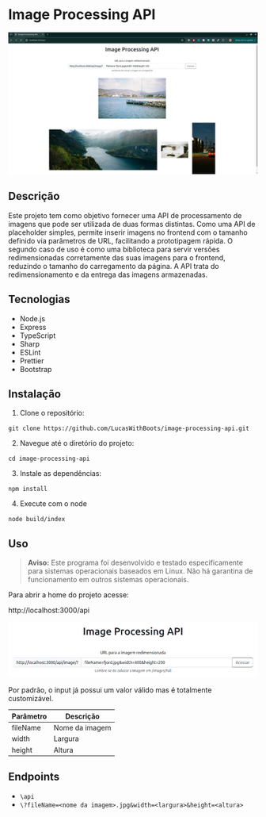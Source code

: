 # Image Processing API

![home screen](./public/home.png)

## Descrição

Este projeto tem como objetivo fornecer uma API de processamento de imagens que pode ser utilizada de duas formas distintas. Como uma API de placeholder simples, permite inserir imagens no frontend com o tamanho definido via parâmetros de URL, facilitando a prototipagem rápida. O segundo caso de uso é como uma biblioteca para servir versões redimensionadas corretamente das suas imagens para o frontend, reduzindo o tamanho do carregamento da página. A API trata do redimensionamento e da entrega das imagens armazenadas.

## Tecnologias

- Node.js
- Express
- TypeScript
- Sharp
- ESLint
- Prettier
- Bootstrap

## Instalação

1. Clone o repositório:

```
git clone https://github.com/LucasWithBoots/image-processing-api.git
```

2. Navegue até o diretório do projeto:

```
cd image-processing-api
```

3. Instale as dependências:

```
npm install
```
4. Execute com o node

```
node build/index
```

## Uso

> **Aviso:**
> Este programa foi desenvolvido e testado especificamente para sistemas operacionais baseados em Linux. Não há garantina de funcionamento em outros sistemas operacionais.

Para abrir a home do projeto acesse:

http://localhost:3000/api

![home screen](./public/caixa_input.png)

Por padrão, o input já possui um valor válido mas é totalmente customizável.

| Parâmetro | Descrição      |
| --------- | -------------- |
| fileName  | Nome da imagem |
| width     | Largura        |
| height    | Altura         |

## Endpoints

- `\api`
- `\?fileName=<nome da imagem>.jpg&width=<largura>&height=<altura>`
